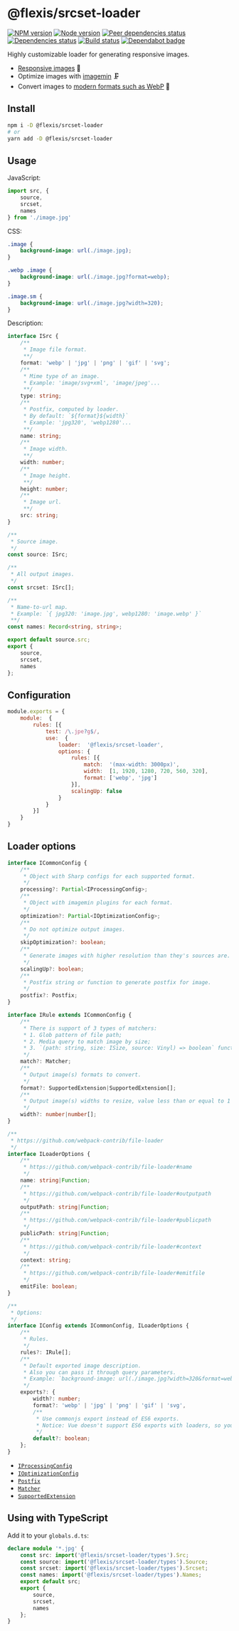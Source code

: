# @flexis/srcset-loader

[![NPM version][npm]][npm-url]
[![Node version][node]][node-url]
[![Peer dependencies status][peer-deps]][peer-deps-url]
[![Dependencies status][deps]][deps-url]
[![Build status][build]][build-url]
[![Dependabot badge][dependabot]][dependabot-url]

[npm]: https://img.shields.io/npm/v/@flexis/srcset-loader.svg
[npm-url]: https://npmjs.com/package/@flexis/srcset-loader

[node]: https://img.shields.io/node/v/@flexis/srcset-loader.svg
[node-url]: https://nodejs.org

[peer-deps]: https://david-dm.org/TrigenSoftware/flexis-srcset-loader/peer-status.svg
[peer-deps-url]: https://david-dm.org/TrigenSoftware/flexis-srcset-loader?type=peer

[deps]: https://david-dm.org/TrigenSoftware/flexis-srcset-loader.svg
[deps-url]: https://david-dm.org/TrigenSoftware/flexis-srcset-loader

[build]: http://img.shields.io/travis/com/TrigenSoftware/flexis-srcset-loader/master.svg
[build-url]: https://travis-ci.com/TrigenSoftware/flexis-srcset-loader

[dependabot]: https://api.dependabot.com/badges/status?host=github&repo=TrigenSoftware/flexis-srcset-loader
[dependabot-url]: https://dependabot.com/

Highly customizable loader for generating responsive images.

- [Responsive images](https://developer.mozilla.org/ru/docs/Learn/HTML/Multimedia_and_embedding/Responsive_images) 🌠
- Optimize images with [imagemin](https://www.npmjs.com/package/imagemin) 🗜
- Convert images to [modern formats such as WebP](https://developer.mozilla.org/ru/docs/Learn/HTML/Multimedia_and_embedding/Responsive_images#Use_modern_image_formats_boldly) 📸

## Install

```bash
npm i -D @flexis/srcset-loader
# or
yarn add -D @flexis/srcset-loader
```

## Usage

JavaScript:

```js
import src, {
    source,
    srcset,
    names
} from './image.jpg'
```

CSS:

```css
.image {
    background-image: url(./image.jpg);
}

.webp .image {
    background-image: url(./image.jpg?format=webp);
}

.image.sm {
    background-image: url(./image.jpg?width=320);
}
```

Description:

```ts
interface ISrc {
    /**
     * Image file format.
     **/
    format: 'webp' | 'jpg' | 'png' | 'gif' | 'svg';
    /**
     * Mime type of an image.
     * Example: 'image/svg+xml', 'image/jpeg'...
     **/
    type: string;
    /**
     * Postfix, computed by loader.
     * By default: `${format}${width}`
     * Example: 'jpg320', 'webp1280'...
     **/
    name: string;
    /**
     * Image width.
     **/
    width: number;
    /**
     * Image height.
     **/
    height: number;
    /**
     * Image url.
     **/
    src: string;
}

/**
 * Source image.
 */
const source: ISrc;

/**
 * All output images.
 */
const srcset: ISrc[];

/**
 * Name-to-url map.
 * Example: `{ jpg320: 'image.jpg', webp1280: 'image.webp' }`
 **/
const names: Record<string, string>;

export default source.src;
export {
    source,
    srcset,
    names
};
```

## Configuration

```js
module.exports = {
    module:  {
        rules: [{
            test: /\.jpe?g$/,
            use:  {
                loader:  '@flexis/srcset-loader',
                options: {
                    rules: [{
                        match:  '(max-width: 3000px)',
                        width:  [1, 1920, 1280, 720, 560, 320],
                        format: ['webp', 'jpg']
                    }],
                    scalingUp: false
                }
            }
        }]
    }
}
```

## Loader options

```ts
interface ICommonConfig {
    /**
     * Object with Sharp configs for each supported format.
     */
    processing?: Partial<IProcessingConfig>;
    /**
     * Object with imagemin plugins for each format.
     */
    optimization?: Partial<IOptimizationConfig>;
    /**
     * Do not optimize output images.
     */
    skipOptimization?: boolean;
    /**
     * Generate images with higher resolution than they's sources are.
     */
    scalingUp?: boolean;
    /**
     * Postfix string or function to generate postfix for image.
     */
    postfix?: Postfix;
}

interface IRule extends ICommonConfig {
    /**
     * There is support of 3 types of matchers:
     * 1. Glob pattern of file path;
     * 2. Media query to match image by size;
     * 3. `(path: string, size: ISize, source: Vinyl) => boolean` function.
     */
    match?: Matcher;
    /**
     * Output image(s) formats to convert.
     */
    format?: SupportedExtension|SupportedExtension[];
    /**
     * Output image(s) widths to resize, value less than or equal to 1 will be detected as multiplier.
     */
    width?: number|number[];
}

/**
 * https://github.com/webpack-contrib/file-loader
 */
interface ILoaderOptions {
    /**
     * https://github.com/webpack-contrib/file-loader#name
     */
    name: string|Function;
    /**
     * https://github.com/webpack-contrib/file-loader#outputpath
     */
    outputPath: string|Function;
    /**
     * https://github.com/webpack-contrib/file-loader#publicpath
     */
    publicPath: string|Function;
    /**
     * https://github.com/webpack-contrib/file-loader#context
     */
    context: string;
    /**
     * https://github.com/webpack-contrib/file-loader#emitfile
     */
    emitFile: boolean;
}

/**
 * Options:
 */
interface IConfig extends ICommonConfig, ILoaderOptions {
    /**
     * Rules.
     */
    rules?: IRule[];
    /**
     * Default exported image description.
     * Also you can pass it through query parameters.
     * Example: `background-image: url(./image.jpg?width=320&format=webp);`
     */
    exports?: {
        width?: number;
        format?: 'webp' | 'jpg' | 'png' | 'gif' | 'svg',
        /**
         * Use commonjs export instead of ES6 exports.
         * Notice: Vue doesn't support ES6 exports with loaders, so you should set this prop to `true`.
         */
        default?: boolean;
    };
}
```

- [`IProcessingConfig`](https://trigensoftware.github.io/flexis-srcset/interfaces/_types_.iprocessingconfig.html)
- [`IOptimizationConfig`](https://trigensoftware.github.io/flexis-srcset/interfaces/_types_.ioptimizationconfig.html)
- [`Postfix`](https://trigensoftware.github.io/flexis-srcset/modules/_types_.html#postfix)
- [`Matcher`](https://trigensoftware.github.io/flexis-srcset/modules/_helpers_.html#matcher)
- [`SupportedExtension`](https://trigensoftware.github.io/flexis-srcset/modules/_extensions_.html#supportedextension)

## Using with TypeScript

Add it to your `globals.d.ts`:

```ts
declare module '*.jpg' {
    const src: import('@flexis/srcset-loader/types').Src;
    const source: import('@flexis/srcset-loader/types').Source;
    const srcset: import('@flexis/srcset-loader/types').Srcset;
    const names: import('@flexis/srcset-loader/types').Names;
    export default src;
    export {
        source,
        srcset,
        names
    };
}
```

